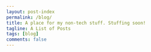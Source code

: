 ```yaml
---
layout: post-index
permalink: /blog/
title: A place for my non-tech stuff. Stuffing soon! 
tagline: A List of Posts
tags: [blog]
comments: false
---
```



